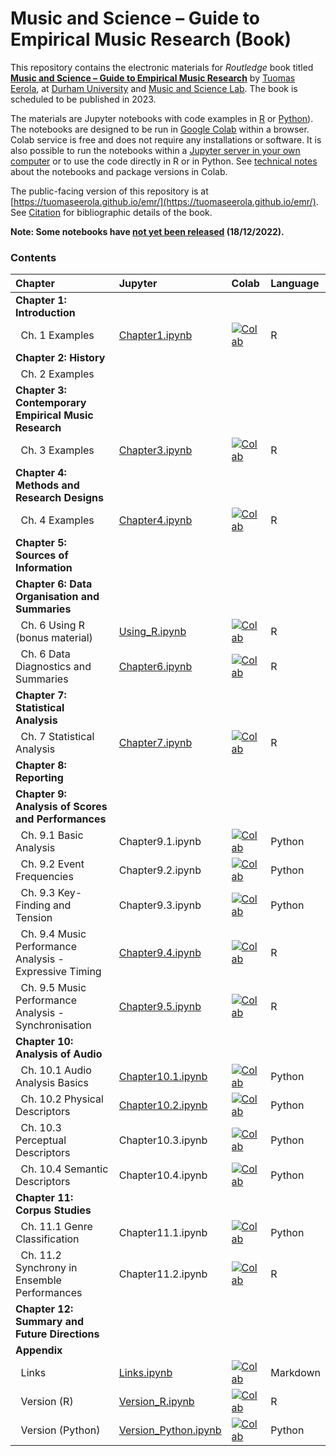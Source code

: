 # Music and Science – Guide to Empirical Music Research (Book)

This repository contains the electronic materials for _Routledge_ book titled **[Music and Science – Guide to Empirical Music Research](https://github.com/tuomaseerola/emr)** by [Tuomas Eerola](https://www.durham.ac.uk/staff/tuomas-eerola/), at [Durham University](https://www.durham.ac.uk) and [Music and Science Lab](https://musicscience.net). The book is scheduled to be published in 2023.

The materials are Jupyter notebooks with code examples in [R](https://www.r-project.org/) or [Python](https://www.python.org/)). The notebooks are designed to be run in [Google Colab](https://colab.research.google.com/) within a browser. Colab service is free and does not require any installations or software. It is also possible to run the notebooks within a [Jupyter server in your own computer](https://jupyter-notebook-beginner-guide.readthedocs.io/en/latest/index.html) or to use the code directly in R or in Python. See [technical notes](Technical.md) about the notebooks and package versions in Colab.

The public-facing version of this repository is at [https://tuomaseerola.github.io/emr/](https://tuomaseerola.github.io/emr/). See [Citation](citation.md) for bibliographic details of the book.

**Note: Some notebooks have <U>not yet been released</U> (18/12/2022).**

### Contents

| Chapter                                               | Jupyter  | Colab | Language |
|:------------------------------------------------------|:---------|:------|:---------|
| **Chapter 1: Introduction**                           |          |       |          |
| &nbsp;&nbsp;Ch. 1 Examples                            |[Chapter1.ipynb](https://github.com/tuomaseerola/emr/blob/main/Chapter1.ipynb)        |[![Colab](https://colab.research.google.com/assets/colab-badge.svg)](https://colab.research.google.com/github/tuomaseerola/emr/blob/master/Chapter1.ipynb)| R     |
| **Chapter 2: History**                                |          |       |          |
| &nbsp;&nbsp;Ch. 2 Examples                            |          |       |          |
| **Chapter 3: Contemporary Empirical Music Research**  |          |       |          |
| &nbsp;&nbsp;Ch. 3 Examples                            |[Chapter3.ipynb](https://github.com/tuomaseerola/emr/blob/main/Chapter3.ipynb)|[![Colab](https://colab.research.google.com/assets/colab-badge.svg)](https://colab.research.google.com/github/tuomaseerola/emr/blob/master/Chapter3.ipynb)| R     |
| **Chapter 4: Methods and Research Designs**           |          |       |          |
| &nbsp;&nbsp;Ch. 4 Examples                            |[Chapter4.ipynb](https://github.com/tuomaseerola/emr/blob/main/Chapter4.ipynb)|[![Colab](https://colab.research.google.com/assets/colab-badge.svg)](https://colab.research.google.com/github/tuomaseerola/emr/blob/master/Chapter4.ipynb)| R     |
| **Chapter 5: Sources of Information**                 |          |       |          |
| **Chapter 6: Data Organisation and Summaries**                          |          |       |          |
| &nbsp;&nbsp;Ch. 6 Using R (bonus material)            |[Using_R.ipynb](https://github.com/tuomaseerola/emr/blob/main/Using_R.ipynb)|[![Colab](https://colab.research.google.com/assets/colab-badge.svg)](https://colab.research.google.com/github/tuomaseerola/emr/blob/master/Using_R.ipynb)| R     |
| &nbsp;&nbsp;Ch. 6 Data Diagnostics and Summaries      |[Chapter6.ipynb](https://github.com/tuomaseerola/emr/blob/main/Chapter6.ipynb)|[![Colab](https://colab.research.google.com/assets/colab-badge.svg)](https://colab.research.google.com/github/tuomaseerola/emr/blob/master/Chapter6.ipynb)| R     |
| **Chapter 7: Statistical Analysis**                   |          |       |          |
| &nbsp;&nbsp;Ch. 7 Statistical Analysis                |[Chapter7.ipynb](https://github.com/tuomaseerola/emr/blob/main/Chapter7.ipynb)|[![Colab](https://colab.research.google.com/assets/colab-badge.svg)](https://colab.research.google.com/github/tuomaseerola/emr/blob/master/Chapter7.ipynb)| R     |
| **Chapter 8: Reporting**                              |          |       |          |
| **Chapter 9: Analysis of Scores and Performances**    |          |       |          |
| &nbsp;&nbsp;Ch. 9.1 Basic Analysis                    |Chapter9.1.ipynb|[![Colab](https://colab.research.google.com/assets/colab-badge.svg)](https://colab.research.google.com/github/tuomaseerola/emr/blob/master/Ch1_examples.ipynb)| Python     |
| &nbsp;&nbsp;Ch. 9.2 Event Frequencies                 |Chapter9.2.ipynb|[![Colab](https://colab.research.google.com/assets/colab-badge.svg)](https://colab.research.google.com/github/tuomaseerola/emr/blob/master/Ch1_examples.ipynb)| Python     |
| &nbsp;&nbsp;Ch. 9.3 Key-Finding and Tension           |Chapter9.3.ipynb|[![Colab](https://colab.research.google.com/assets/colab-badge.svg)](https://colab.research.google.com/github/tuomaseerola/emr/blob/master/Ch1_examples.ipynb)| Python     |
| &nbsp;&nbsp;Ch. 9.4 Music Performance Analysis - Expressive Timing |[Chapter9.4.ipynb](Chapter9.4.ipynb)|[![Colab](https://colab.research.google.com/assets/colab-badge.svg)](https://colab.research.google.com/github/tuomaseerola/emr/blob/master/Ch1_examples.ipynb)| R     |
| &nbsp;&nbsp;Ch. 9.5 Music Performance Analysis - Synchronisation   |[Chapter9.5.ipynb](Chapter9.5.ipynb)|[![Colab](https://colab.research.google.com/assets/colab-badge.svg)](https://colab.research.google.com/github/tuomaseerola/emr/blob/master/Ch1_examples.ipynb)| R     |
| **Chapter 10: Analysis of Audio**                     |          |       |          |
| &nbsp;&nbsp;Ch. 10.1 Audio Analysis Basics            |[Chapter10.1.ipynb](Chapter10.3.ipynb)|[![Colab](https://colab.research.google.com/assets/colab-badge.svg)](https://colab.research.google.com/github/tuomaseerola/emr/blob/master/Ch1_examples.ipynb)| Python     |
| &nbsp;&nbsp;Ch. 10.2 Physical Descriptors |[Chapter10.2.ipynb](Chapter10.4.ipynb)|[![Colab](https://colab.research.google.com/assets/colab-badge.svg)](https://colab.research.google.com/github/tuomaseerola/emr/blob/master/Ch1_examples.ipynb)| Python     |
| &nbsp;&nbsp;Ch. 10.3 Perceptual  Descriptors |Chapter10.3.ipynb|[![Colab](https://colab.research.google.com/assets/colab-badge.svg)](https://colab.research.google.com/github/tuomaseerola/emr/blob/master/Ch1_examples.ipynb)| Python     |
| &nbsp;&nbsp;Ch. 10.4 Semantic Descriptors  |Chapter10.4.ipynb|[![Colab](https://colab.research.google.com/assets/colab-badge.svg)](https://colab.research.google.com/github/tuomaseerola/emr/blob/master/Ch1_examples.ipynb)| Python     |
| **Chapter 11: Corpus Studies**                       |          |       |          |
| &nbsp;&nbsp;Ch. 11.1 Genre Classification  |Chapter11.1.ipynb|[![Colab](https://colab.research.google.com/assets/colab-badge.svg)](https://colab.research.google.com/github/tuomaseerola/emr/blob/master/Ch1_examples.ipynb)| Python     |
| &nbsp;&nbsp;Ch. 11.2 Synchrony in Ensemble Performances  |Chapter11.2.ipynb|[![Colab](https://colab.research.google.com/assets/colab-badge.svg)](https://colab.research.google.com/github/tuomaseerola/emr/blob/master/Ch1_examples.ipynb)| R     |
| **Chapter 12: Summary and Future Directions**                    |          |       |          |
| **Appendix**                                                        |          |       |          |
| &nbsp;&nbsp;Links                     |[Links.ipynb](Links.ipynb)|[![Colab](https://colab.research.google.com/assets/colab-badge.svg)](https://colab.research.google.com/github/tuomaseerola/emr/blob/master/Links.ipynb)| Markdown     |
| &nbsp;&nbsp;Version (R)                |[Version_R.ipynb](Version_R.ipynb)|[![Colab](https://colab.research.google.com/assets/colab-badge.svg)](https://colab.research.google.com/github/tuomaseerola/emr/blob/master/Version_R.ipynb)|R     |
| &nbsp;&nbsp;Version (Python)           |[Version_Python.ipynb](Version_Python.ipynb)|[![Colab](https://colab.research.google.com/assets/colab-badge.svg)](https://colab.research.google.com/github/tuomaseerola/emr/blob/master/Version_Python.ipynb)| Python     |

